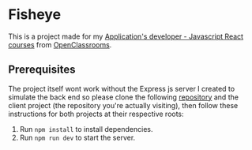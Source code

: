 # Fisheye
This is a project made for my [Application's developer - Javascript React courses](https://openclassrooms.com/en/paths/516-developpeur-dapplication-javascript-react) from [OpenClassrooms](https://openclassrooms.com/en).

## Prerequisites
The project itself wont work without the Express js server I created to simulate the back end so please clone the following [repository](https://github.com/Zansuken/Fishey-server) and the client project (the repository you're actually visiting), then follow these instructions for both projects at their respective roots:

1. Run `npm install` to install dependencies.
1. Run `npm run dev` to start the server.